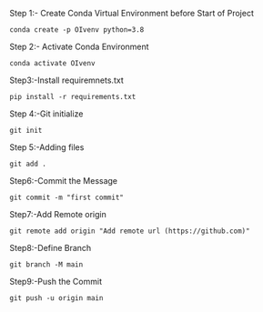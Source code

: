 Step 1:- Create Conda Virtual Environment before Start of Project
```
conda create -p OIvenv python=3.8

```
Step 2:- Activate Conda Environment
```
conda activate OIvenv

```
Step3:-Install requiremnets.txt
```
pip install -r requirements.txt

```
Step 4:-Git initialize
```
git init

```
Step 5:-Adding files
```
git add .

```
Step6:-Commit the Message
```
git commit -m "first commit"

```

Step7:-Add Remote origin 
```
git remote add origin "Add remote url (https://github.com)"

```
Step8:-Define Branch
```
git branch -M main

```
Step9:-Push the Commit
```
git push -u origin main

```

